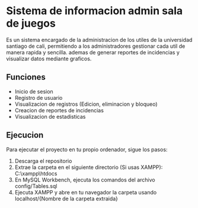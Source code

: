 # Sistema de informacion admin sala de juegos

Es un sistema encargado de la administracion de los utiles de la universidad santiago de cali, permitiendo a los administradores gestionar cada util de manera rapida y sencilla. ademas de generar reportes de incidencias y visualizar datos mediante graficos.

## Funciones
*   Inicio de sesion
*   Registro de usuario
*   Visualizacion de registros (Edicion, eliminacion y bloqueo)
*   Creacion de reportes de incidencias
*   Visualizacion de estadisticas

## Ejecucion

Para ejecutar el proyecto en tu propio ordenador, sigue los pasos:
1.  Descarga el repositorio
2.  Extrae la carpeta en el siguiente directorio (Si usas XAMPP): C:\xampp\htdocs
3.  En MySQL Workbench, ejecuta los comandos del archivo config/Tables.sql
4.  Ejecuta XAMPP y abre en tu navegador la carpeta usando localhost/{Nombre de la carpeta extraida}
